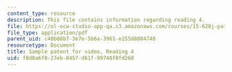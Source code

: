 ```yaml
---
content_type: resource
description: This file contains information regarding reading 4.
file: https://ol-ocw-studio-app-qa.s3.amazonaws.com/courses/15-628j-patents-copyrights-and-the-law-of-intellectual-property-spring-2013/f0d8a6f027eb0457d61f99740f0fd260_MIT15_628JS13_read04.pdf
file_type: application/pdf
parent_uid: c40b08b7-3e7e-5b6a-3961-e255d8084748
resourcetype: Document
title: Sample patent for video, Reading 4
uid: f0d8a6f0-27eb-0457-d61f-99740f0fd260
---
```

